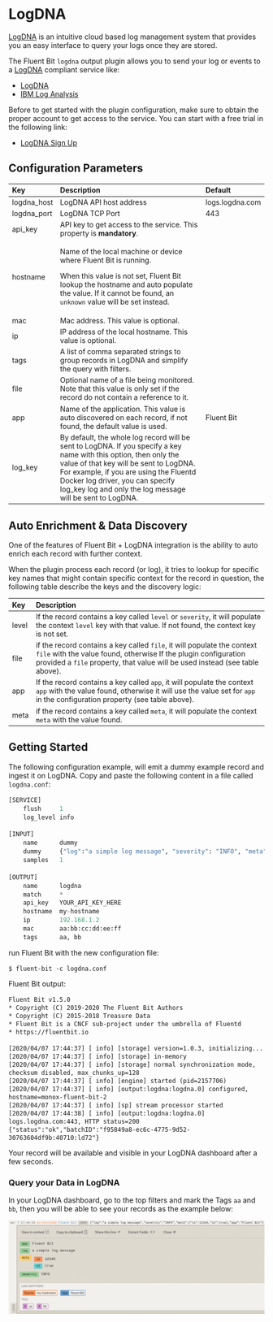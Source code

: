 # LogDNA

[LogDNA](https://logdna.com/) is an intuitive cloud based log management system that provides you an easy interface to query your logs once they are stored.

The Fluent Bit `logdna` output plugin allows you to send your log or events to a [LogDNA](https://logdna.com/) compliant service like:

* [LogDNA](https://logdna.com/)
* [IBM Log Analysis](https://www.ibm.com/cloud/log-analysis)

Before to get started with the plugin configuration, make sure to obtain the proper account to get access to the service. You can start with a free trial in the following link:

* [LogDNA Sign Up ](https://logdna.com/sign-up/)

## Configuration Parameters

<table>
  <thead>
    <tr>
      <th style="text-align:left">Key</th>
      <th style="text-align:left">Description</th>
      <th style="text-align:left">Default</th>
    </tr>
  </thead>
  <tbody>
    <tr>
      <td style="text-align:left">logdna_host</td>
      <td style="text-align:left">LogDNA API host address</td>
      <td style="text-align:left">logs.logdna.com</td>
    </tr>
    <tr>
      <td style="text-align:left">logdna_port</td>
      <td style="text-align:left">LogDNA TCP Port</td>
      <td style="text-align:left">443</td>
    </tr>
    <tr>
      <td style="text-align:left">api_key</td>
      <td style="text-align:left">API key to get access to the service. This property is <b>mandatory</b>.</td>
      <td
      style="text-align:left"></td>
    </tr>
    <tr>
      <td style="text-align:left">hostname</td>
      <td style="text-align:left">
        <p>Name of the local machine or device where Fluent Bit is running.
          <br />
        </p>
        <p>When this value is not set, Fluent Bit lookup the hostname and auto populate
          the value. If it cannot be found, an <code>unknown</code> value will be set
          instead.</p>
      </td>
      <td style="text-align:left"></td>
    </tr>
    <tr>
      <td style="text-align:left">mac</td>
      <td style="text-align:left">Mac address. This value is optional.</td>
      <td style="text-align:left"></td>
    </tr>
    <tr>
      <td style="text-align:left">ip</td>
      <td style="text-align:left">IP address of the local hostname. This value is optional.</td>
      <td style="text-align:left"></td>
    </tr>
    <tr>
      <td style="text-align:left">tags</td>
      <td style="text-align:left">A list of comma separated strings to group records in LogDNA and simplify
        the query with filters.</td>
      <td style="text-align:left"></td>
    </tr>
    <tr>
      <td style="text-align:left">file</td>
      <td style="text-align:left">Optional name of a file being monitored. Note that this value is only
        set if the record do not contain a reference to it.</td>
      <td style="text-align:left"></td>
    </tr>
    <tr>
      <td style="text-align:left">app</td>
      <td style="text-align:left">Name of the application. This value is auto discovered on each record,
        if not found, the default value is used.</td>
      <td style="text-align:left">Fluent Bit</td>
    </tr>
    <tr>
      <td style="text-align:left">log_key</td>
      <td style="text-align:left">By default, the whole log record will be sent to LogDNA. If you specify a key name with this option, then only the value of  that key will be sent to LogDNA. For example, if you are using  the Fluentd Docker log driver, you can specify log_key log and only  the log message will be sent to LogDNA.</td>
      <td style="text-align:left"></td>
    </tr>    
  </tbody>
</table>

## Auto Enrichment & Data Discovery

One of the features of Fluent Bit + LogDNA integration is the ability to auto enrich each record with further context.

When the plugin process each record \(or log\), it tries to lookup for specific key names that might contain specific context for the record in question, the following table describe the keys and the discovery logic:

| Key | Description |
| :--- | :--- |
| level | If the record contains a key called `level` or `severity`, it will populate the context `level` key with that value. If not found, the context key is not set. |
| file | if the record contains a key called `file`, it will populate the context `file` with the value found, otherwise If the plugin configuration provided a `file` property, that value will be used instead \(see table above\). |
| app | If the record contains a key called `app`, it will populate the context `app` with the value found, otherwise it will use the value set for `app` in the configuration property \(see table above\). |
| meta | if the record contains a key called `meta`, it will populate the context `meta` with the value found. |

## Getting Started

The following configuration example, will emit a dummy example record and ingest it on LogDNA. Copy and paste the following content in a file called `logdna.conf`:

```python
[SERVICE]
    flush     1
    log_level info

[INPUT]
    name      dummy
    dummy     {"log":"a simple log message", "severity": "INFO", "meta": {"s1": 12345, "s2": true}, "app": "Fluent Bit"}
    samples   1

[OUTPUT]
    name      logdna
    match     *
    api_key   YOUR_API_KEY_HERE
    hostname  my-hostname
    ip        192.168.1.2
    mac       aa:bb:cc:dd:ee:ff
    tags      aa, bb
```

run Fluent Bit with the new configuration file:

```text
$ fluent-bit -c logdna.conf
```

Fluent Bit output:

```text
Fluent Bit v1.5.0
* Copyright (C) 2019-2020 The Fluent Bit Authors
* Copyright (C) 2015-2018 Treasure Data
* Fluent Bit is a CNCF sub-project under the umbrella of Fluentd
* https://fluentbit.io

[2020/04/07 17:44:37] [ info] [storage] version=1.0.3, initializing...
[2020/04/07 17:44:37] [ info] [storage] in-memory
[2020/04/07 17:44:37] [ info] [storage] normal synchronization mode, checksum disabled, max_chunks_up=128
[2020/04/07 17:44:37] [ info] [engine] started (pid=2157706)
[2020/04/07 17:44:37] [ info] [output:logdna:logdna.0] configured, hostname=monox-fluent-bit-2
[2020/04/07 17:44:37] [ info] [sp] stream processor started
[2020/04/07 17:44:38] [ info] [output:logdna:logdna.0] logs.logdna.com:443, HTTP status=200
{"status":"ok","batchID":"f95849a8-ec6c-4775-9d52-30763604df9b:40710:ld72"}
```

Your record will be available and visible in your LogDNA dashboard after a few seconds.

### Query your Data in LogDNA

In your LogDNA dashboard, go to the top filters and mark the Tags `aa` and `bb`, then you will be able to see your records as the example below:

![](../../.gitbook/assets/logdna.png)

